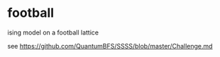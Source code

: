 # football
ising model on a football lattice

see https://github.com/QuantumBFS/SSSS/blob/master/Challenge.md
